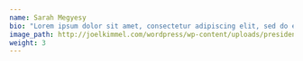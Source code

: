 ```yaml
---
name: Sarah Megyesy
bio: "Lorem ipsum dolor sit amet, consectetur adipiscing elit, sed do eiusmod tempor incididunt ut labore et dolore magna aliqua. Ut enim ad minim veniam."
image_path: http://joelkimmel.com/wordpress/wp-content/uploads/president_headshot.jpg
weight: 3
---
```

